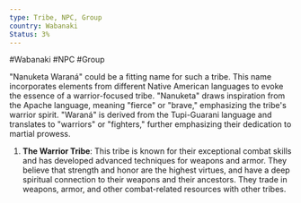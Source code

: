 ```yaml
---
type: Tribe, NPC, Group
country: Wabanaki
Status: 3%
---
```


#Wabanaki #NPC #Group 

"Nanuketa Waraná" could be a fitting name for such a tribe. This name incorporates elements from different Native American languages to evoke the essence of a warrior-focused tribe. "Nanuketa" draws inspiration from the Apache language, meaning "fierce" or "brave," emphasizing the tribe's warrior spirit. "Waraná" is derived from the Tupi-Guarani language and translates to "warriors" or "fighters," further emphasizing their dedication to martial prowess.

1.  **The Warrior Tribe**: This tribe is known for their exceptional combat skills and has developed advanced techniques for weapons and armor. They believe that strength and honor are the highest virtues, and have a deep spiritual connection to their weapons and their ancestors. They trade in weapons, armor, and other combat-related resources with other tribes.